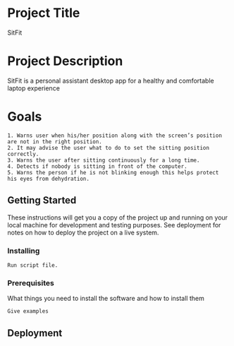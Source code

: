 # Project Title

SitFit

# Project Description

SitFit is a personal assistant desktop app for a healthy and comfortable laptop experience

# Goals

```
1. Warns user when his/her position along with the screen’s position are not in the right position.
2. It may advise the user what to do to set the sitting position correctly.
3. Warns the user after sitting continuously for a long time.
4. Detects if nobody is sitting in front of the computer.
5. Warns the person if he is not blinking enough this helps protect his eyes from dehydration.

```

## Getting Started

These instructions will get you a copy of the project up and running on your local machine for development and testing purposes. See deployment for notes on how to deploy the project on a live system.

### Installing

```
Run script file.
```

### Prerequisites

What things you need to install the software and how to install them

```
Give examples
```

## Deployment




